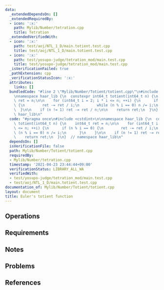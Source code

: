 ```yaml
---
data:
  _extendedDependsOn: []
  _extendedRequiredBy:
  - icon: ':x:'
    path: Mylib/Number/tetration.cpp
    title: Tetration
  _extendedVerifiedWith:
  - icon: ':x:'
    path: test/aoj/NTL_1_D/main.totient.test.cpp
    title: test/aoj/NTL_1_D/main.totient.test.cpp
  - icon: ':x:'
    path: test/yosupo-judge/tetration_mod/main.test.cpp
    title: test/yosupo-judge/tetration_mod/main.test.cpp
  _isVerificationFailed: true
  _pathExtension: cpp
  _verificationStatusIcon: ':x:'
  attributes:
    links: []
  bundledCode: "#line 2 \"Mylib/Number/Totient/totient.cpp\"\n#include <cstdint>\n\
    \nnamespace haar_lib {\n  constexpr int64_t totient(int64_t n) {\n    int64_t\
    \ ret = n;\n\n    for (int64_t i = 2; i * i <= n; ++i) {\n      if (n % i == 0)\
    \ {\n        ret -= ret / i;\n        while (n % i == 0) n /= i;\n      }\n  \
    \  }\n\n    if (n != 1) ret -= ret / n;\n\n    return ret;\n  }\n}  // namespace\
    \ haar_lib\n"
  code: "#pragma once\n#include <cstdint>\n\nnamespace haar_lib {\n  constexpr int64_t\
    \ totient(int64_t n) {\n    int64_t ret = n;\n\n    for (int64_t i = 2; i * i\
    \ <= n; ++i) {\n      if (n % i == 0) {\n        ret -= ret / i;\n        while\
    \ (n % i == 0) n /= i;\n      }\n    }\n\n    if (n != 1) ret -= ret / n;\n\n\
    \    return ret;\n  }\n}  // namespace haar_lib\n"
  dependsOn: []
  isVerificationFile: false
  path: Mylib/Number/Totient/totient.cpp
  requiredBy:
  - Mylib/Number/tetration.cpp
  timestamp: '2021-04-23 23:44:44+09:00'
  verificationStatus: LIBRARY_ALL_WA
  verifiedWith:
  - test/yosupo-judge/tetration_mod/main.test.cpp
  - test/aoj/NTL_1_D/main.totient.test.cpp
documentation_of: Mylib/Number/Totient/totient.cpp
layout: document
title: Euler's totient function
---
```


## Operations

## Requirements

## Notes

## Problems

## References
